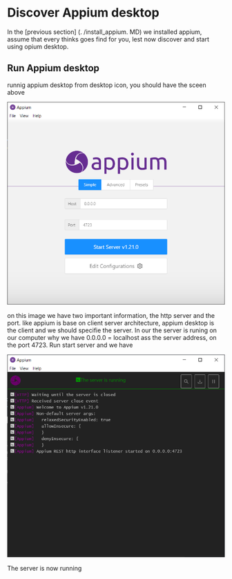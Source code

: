 # Discover Appium desktop 

In the [previous section] (. /install_appium. MD) we installed appium, assume that every thinks goes find for you, lest now discover and start using opium desktop.

## Run Appium desktop

runnig appium desktop from desktop icon, you should have the sceen above 

![appium setup](../img/appium-setup.png)

on this image we have two important information, the http server and the port. like appium is base on client server architecture, appium desktop is the client and we should specifie the server. In our the server is runing on our computer why we have 0.0.0.0 = localhost ass the server address, on the port 4723. Run start server and we have
 
![appium setup](../img/server-running.png)

The server is now running
